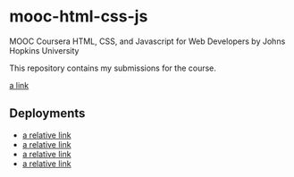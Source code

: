# mooc-html-css-js

MOOC Coursera HTML, CSS, and Javascript for Web Developers by Johns Hopkins University

This repository contains my submissions for the course.

[a link](https://jayeshmann.github.io/mooc-html-css-js/)

## Deployments

- [a relative link](mod2_solution)
- [a relative link](mod3_solution)
- [a relative link](mod4_solution)
- [a relative link](mod5_solution)
